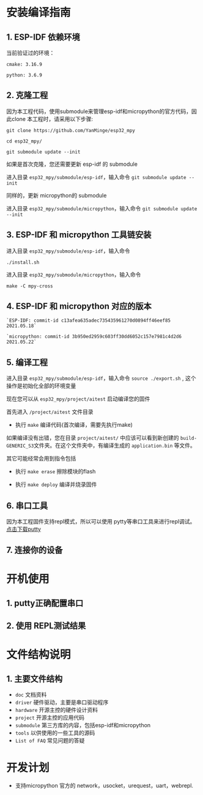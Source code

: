 # 安装编译指南 #

## 1. ESP-IDF 依赖环境 ##
   当前验证过的环境：

   `cmake: 3.16.9`

   `python: 3.6.9`

## 2. 克隆工程 ##

   因为本工程代码，使用submodule来管理esp-idf和micropython的官方代码，因此clone 本工程时，请采用以下步骤:

   `git clone https://github.com/YanMinge/esp32_mpy`

   `cd esp32_mpy/`

   `git submodule update --init`

   如果是首次克隆，您还需要更新 esp-idf 的 submodule

   进入目录 `esp32_mpy/submodule/esp-idf`，输入命令
   `git submodule update --init`

   同样的，更新 micropython的 submodule
  
   进入目录 `esp32_mpy/submodule/micropython`，输入命令
   `git submodule update --init`
   
## 3. ESP-IDF 和 micropython 工具链安装 ##

   进入目录 `esp32_mpy/submodule/esp-idf`，输入命令

   `./install.sh`

   进入目录 `esp32_mpy/submodule/micropython`，输入命令
   
   `make -C mpy-cross`
## 4. ESP-IDF 和 micropython 对应的版本 ##
    
    `ESP-IDF: commit-id c13afea635adec735435961270d0894ff46eef85  2021.05.18`

    `micropython: commit-id 3b950ed2959c603ff30dd6052c157e7981c4d2d6 2021.05.22`

## 5. 编译工程 ##

   进入目录 `esp32_mpy/submodule/esp-idf`，输入命令 `source ./export.sh` , 这个操作是初始化全部的环境变量


   现在您可以从 `esp32_mpy/project/aitest` 启动编译您的固件
   
   首先进入 `/project/aitest` 文件目录

   - 执行 `make` 编译代码(首次编译，需要先执行make)
   
   如果编译没有出错，您在目录 `project/aitest/` 中应该可以看到新创建的 `build-GENERIC_S3`文件夹。在这个文件夹中，有编译生成的 `application.bin` 等文件。
   
   其它可能经常会用到指令包括

   - 执行 `make erase` 擦除模块的flash
   
   - 执行 `make deploy` 编译并烧录固件

## 6. 串口工具 ##
   因为本工程固件支持repl模式，所以可以使用 pytty等串口工具来进行repl调试。
   [点击下载putty](https://www.chiark.greenend.org.uk/~sgtatham/putty/latest.html)

## 7. 连接你的设备 ##



# 开机使用 #

## 1. putty正确配置串口 ##


## 2. 使用 REPL测试结果 ##
 
# 文件结构说明 #

## 1. 主要文件结构 ##

- `doc` 文档资料
- `driver` 硬件驱动，主要是串口驱动程序
- `hardware` 开源主控的硬件设计资料
- `project` 开源主控的应用代码
- `submodule` 第三方库的内容，包括esp-idf和micropython
- `tools` 以供使用的一些工具的源码
- `List of FAQ` 常见问题的答疑


# 开发计划 #

- 支持micropython 官方的 network，usocket，urequest，uart，webrepl.